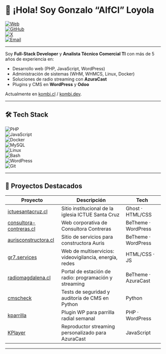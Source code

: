<h1>👋 ¡Hola! Soy Gonzalo “AlfCl” Loyola</h1>

<!-- Enlaces de cabecera -->
[![Web](https://img.shields.io/badge/-alf.cl-0af?style=flat&logo=internet-explorer&logoColor=white)](https://alf.cl)  
[![GitHub](https://img.shields.io/badge/-alfcl-000?style=flat&logo=github&logoColor=white)](https://github.com/alfcl)  
[![X](https://img.shields.io/badge/-@alfcl-1DA1F2?style=flat&logo=twitter&logoColor=white)](https://twitter.com/alfcl)  
[![Email](https://img.shields.io/badge/-contacto@kombi.cl-D14836?style=flat&logo=gmail&logoColor=white)](mailto:contacto@kombi.cl)  

---

<p>Soy <strong>Full-Stack Developer</strong> y <strong>Analista Técnico Comercial TI</strong> con más de 5 años de experiencia en:</p>
<ul>
  <li>Desarrollo web (PHP, JavaScript, WordPress)</li>
  <li>Administración de sistemas (WHM, WHMCS, Linux, Docker)</li>
  <li>Soluciones de radio streaming con <strong>AzuraCast</strong></li>
  <li>Plugins y CMS en <strong>WordPress</strong> y <strong>Odoo</strong></li>
</ul>
<p>Actualmente en <a href="https://kombi.cl">kombi.cl</a> / <a href="https://kombi.dev">kombi.dev</a>.</p>

---

## 🛠 Tech Stack

![PHP](https://img.shields.io/badge/PHP-777BB4?logo=php&style=flat)  
![JavaScript](https://img.shields.io/badge/JavaScript-F7DF1E?logo=javascript&style=flat)  
![Docker](https://img.shields.io/badge/Docker-2496ED?logo=docker&style=flat)  
![MySQL](https://img.shields.io/badge/MySQL-4479A1?logo=mysql&style=flat)  
![Linux](https://img.shields.io/badge/Linux-FCC624?logo=linux&style=flat)  
![Bash](https://img.shields.io/badge/Bash-4EAA25?logo=gnu-bash&style=flat)  
![WordPress](https://img.shields.io/badge/WordPress-21759B?logo=wordpress&style=flat)  
![Git](https://img.shields.io/badge/Git-F05032?logo=git&style=flat)

---

## 🚀 Proyectos Destacados

| Proyecto                                           | Descripción                                           | Tech                |
|----------------------------------------------------|-------------------------------------------------------|---------------------|
| [ictuesantacruz.cl](https://ictuesantacruz.cl)     | Sitio institucional de la iglesia ICTUE Santa Cruz    | Ghost · HTML/CSS    |
| [consultora-contreras.cl](https://consultora-contreras.cl) | Web corporativa de Consultora Contreras             | BeTheme · WordPress |
| [aurisconstructora.cl](https://aurisconstructora.cl)| Sitio de servicios para constructora Auris            | BeTheme · WordPress |
| [gr7.services](https://gr7.services)               | Web de multiservicios: videovigilancia, energía, redes| HTML/CSS · JS       |
| [radiomagdalena.cl](https://radiomagdalena.cl)      | Portal de estación de radio: programación y streaming  | BeTheme · AzuraCast |
| [cmscheck](https://github.com/alfcl/cmscheck)      | Tests de seguridad y auditoría de CMS en Python       | Python              |
| [kparrilla](https://github.com/alfcl/kparrilla)    | Plugin WP para parrilla radial semanal                | PHP · WordPress     |
| [KPlayer](https://github.com/alfcl/KPlayer)        | Reproductor streaming personalizado para AzuraCast    | JavaScript          |


---
